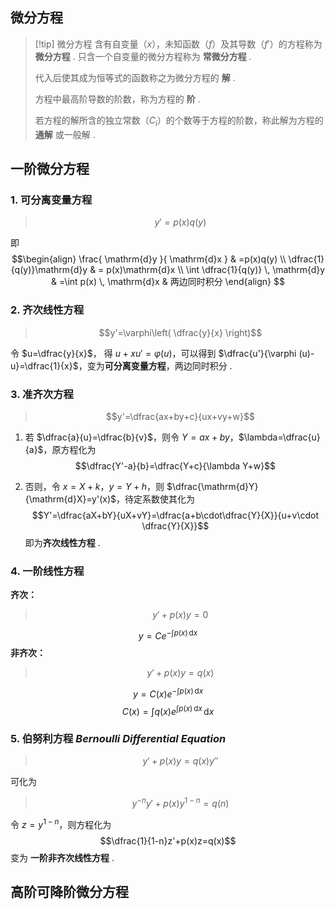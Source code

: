 
## 微分方程
> [!tip] 微分方程
>   含有自变量（$x$），未知函数（$f$）及其导数（$f'$）的方程称为 **微分方程** . 只含一个自变量的微分方程称为 **常微分方程** . 
>   
>   代入后使其成为恒等式的函数称之为微分方程的 **解** .
>   
>   方程中最高阶导数的阶数，称为方程的 **阶** .
>   
>   若方程的解所含的独立常数（$C_{i}$）的个数等于方程的阶数，称此解为方程的 **通解** 或一般解 . 

## 一阶微分方程
### 1. 可分离变量方程
> $$y'=p(x)q(y)$$

即 $$\begin{align} 
 \frac{ \mathrm{d}y }{ \mathrm{d}x } & =p(x)q(y)  \\
 \dfrac{1}{q(y)}\mathrm{d}y & = p(x)\mathrm{d}x \\
\int \dfrac{1}{q(y)} \, \mathrm{d}y  & =\int p(x) \, \mathrm{d}x  & 两边同时积分
 \end{align} $$

### 2. 齐次线性方程
>$$y'=\varphi\left( \dfrac{y}{x} \right)$$

令 $u=\dfrac{y}{x}$， 得 $u+xu'=\varphi(u)$，可以得到
$\dfrac{u'}{\varphi (u)-u}=\dfrac{1}{x}$，变为**可分离变量方程**，两边同时积分 .
### 3. 准齐次方程
>$$y'=\dfrac{ax+by+c}{ux+vy+w}$$

1. 若 $\dfrac{a}{u}=\dfrac{b}{v}$，则令 $Y=ax+by$，$\lambda=\dfrac{u}{a}$，原方程化为
$$\dfrac{Y'-a}{b}=\dfrac{Y+c}{\lambda Y+w}$$

2. 否则，令 $x=X+k$，$y=Y+h$，则 $\dfrac{\mathrm{d}Y}{\mathrm{d}X}=y'(x)$，待定系数使其化为
$$Y'=\dfrac{aX+bY}{uX+vY}=\dfrac{a+b\cdot\dfrac{Y}{X}}{u+v\cdot \dfrac{Y}{X}}$$
即为**齐次线性方程** .
### 4. 一阶线性方程
**齐次：**
>$$y'+p(x)y=0$$

$$y=Ce^{ -\int p(x)  \, \mathrm{d}x  }$$
**非齐次：**
>$$y'+p(x)y=q(x)$$

$$y=C(x)e^{ -\int p(x)  \, \mathrm{d}x  }$$
$$C(x)=\int q(x)e^{ \int p(x) \, \mathrm{d}x  } \, \mathrm{d}x $$
### 5. 伯努利方程 *Bernoulli Differential Equation*
> $$y'+p(x)y=q(x)y''$$

可化为 
> $$y^{-n}y'+p(x)y^{1-n}=q(n)$$

令 $z=y^{1-n}$，则方程化为
$$\dfrac{1}{1-n}z'+p(x)z=q(x)$$
变为 **一阶非齐次线性方程** .

## 高阶可降阶微分方程